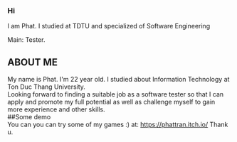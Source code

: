 
### Hi

<!--
### Hi there 👋

**tanphat5671985/tanphat5671985** is a ✨ _special_ ✨ repository because its `README.md` (this file) appears on your GitHub profile.

Here are some ideas to get you started:

- 🔭 I’m currently working on ...
- 🌱 I’m currently learning ...
- 👯 I’m looking to collaborate on ...
- 🤔 I’m looking for help with ...
- 💬 Ask me about ...
- 📫 How to reach me: ...
- 😄 Pronouns: ...
- ⚡ Fun fact: ...
-->
I am Phat. I studied at TDTU and specialized of Software Engineering
<br>

Main: Tester.
<br />
## ABOUT ME

My name is Phat. I'm 22 year old. I studied about Information Technology at Ton Duc Thang University.
<br>
Looking forward to finding a suitable job as a software tester so that I can apply and promote my full potential as well as challenge myself to gain more experience and other skills.
<br>
##Some demo
<br>
You can you can try some of my games :) at: https://phattran.itch.io/
Thank u.
<br>
